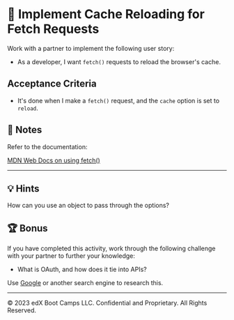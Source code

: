 # 📖 Implement Cache Reloading for Fetch Requests

Work with a partner to implement the following user story:

* As a developer, I want `fetch()` requests to reload the browser's cache.

## Acceptance Criteria

* It's done when I make a `fetch()` request, and the `cache` option is set to `reload`.

## 📝 Notes

Refer to the documentation: 

[MDN Web Docs on using fetch()](https://developer.mozilla.org/en-US/docs/Web/API/Fetch_API/Using_Fetch)
    
---

## 💡 Hints

How can you use an object to pass through the options?

## 🏆 Bonus

If you have completed this activity, work through the following challenge with your partner to further your knowledge:

* What is OAuth, and how does it tie into APIs?

Use [Google](https://www.google.com) or another search engine to research this.

---
© 2023 edX Boot Camps LLC. Confidential and Proprietary. All Rights Reserved.
